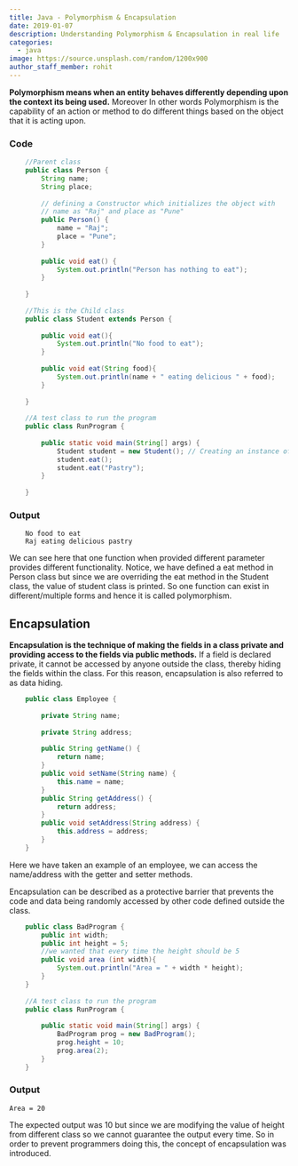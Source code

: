 ```yaml
---
title: Java - Polymorphism & Encapsulation
date: 2019-01-07
description: Understanding Polymorphism & Encapsulation in real life
categories:
  - java
image: https://source.unsplash.com/random/1200x900
author_staff_member: rohit
---
```


**Polymorphism means when an entity behaves differently depending upon the context its being used.** Moreover In other words Polymorphism is the capability of an action or method to do different things based on the object that it is acting upon.

### Code
```java
    //Parent class
    public class Person {
        String name;
        String place;
        
        // defining a Constructor which initializes the object with
        // name as "Raj" and place as "Pune"
        public Person() { 
            name = "Raj";
            place = "Pune";
        }
    
        public void eat() {
            System.out.println("Person has nothing to eat");
        }
        
    }
    
    //This is the Child class
    public class Student extends Person {
    
    	public void eat(){
    		System.out.println("No food to eat");
    	}
    	
    	public void eat(String food){
    		System.out.println(name + " eating delicious " + food);
    	}
    	
    }
    
    //A test class to run the program
    public class RunProgram {
    	
    	public static void main(String[] args) {
    		Student student = new Student(); // Creating an instance of Class Student
    		student.eat();
    		student.eat("Pastry");
    	}
    
    }    

``` 

### Output

```text
    No food to eat
    Raj eating delicious pastry
```
We can see here that one function when provided different parameter provides different functionality. Notice, we have defined a eat method in Person class but since we are overriding the eat method in the Student class, the value of student class is printed. So one function can exist in different/multiple forms and hence it is called polymorphism.


## Encapsulation

**Encapsulation is the technique of making the fields in a class private and providing access to the fields via public methods.** If a field is declared private, it cannot be accessed by anyone outside the class, thereby hiding the fields within the class. For this reason, encapsulation is also referred to as data hiding.

```java
    public class Employee {
        
        private String name;
        
        private String address;
        
        public String getName() {
            return name;
        }
        public void setName(String name) {
            this.name = name;
        }
        public String getAddress() {
            return address;
        }
        public void setAddress(String address) {
            this.address = address;
        }
    }

```
Here we have taken an example of an employee, we can access the name/address with the getter and setter methods.

Encapsulation can be described as a protective barrier that prevents the code and data being randomly accessed by other code defined outside the class. 

```java
    public class BadProgram {
        public int width;
        public int height = 5;
        //we wanted that every time the height should be 5
        public void area (int width){
            System.out.println("Area = " + width * height);
        }
    }
    
    //A test class to run the program
    public class RunProgram {
        
        public static void main(String[] args) {
            BadProgram prog = new BadProgram();
            prog.height = 10;
            prog.area(2);	
        }
    }

```

### Output
```text
Area = 20
```
The expected output was 10 but since we are modifying the value of height from different class so we cannot guarantee the output every time. So in order to prevent programmers doing this, the concept of encapsulation was introduced.